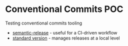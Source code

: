 # Conventional Commits POC

Testing conventional commits tooling

-   [semantic-release](https://github.com/semantic-release/semantic-release/blob/master/docs/usage/configuration.md#configuration) - useful for a CI-driven workflow
-   [standard version](https://github.com/conventional-changelog/standard-version) - manages releases at a local level
